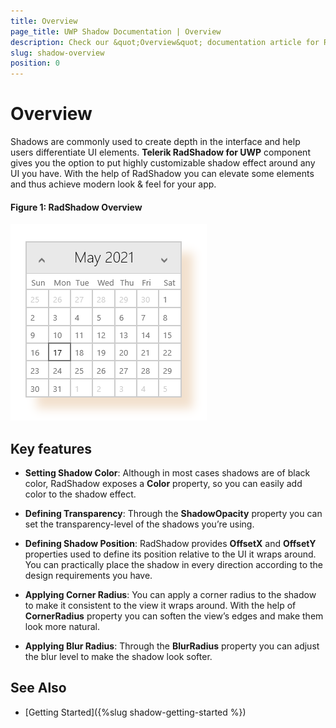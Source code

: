 ```yaml
---
title: Overview
page_title: UWP Shadow Documentation | Overview
description: Check our &quot;Overview&quot; documentation article for RadShadow for UWP control.
slug: shadow-overview
position: 0
---
```


# Overview

Shadows are commonly used to create depth in the interface and help users differentiate UI elements. **Telerik RadShadow for UWP** component gives you the option to put highly customizable shadow effect around any UI you have. With the help of RadShadow you can elevate some elements and thus achieve modern look & feel for your app. 

#### Figure 1: RadShadow Overview
![Shadow Overview](images/shadow-overview.png "RadShadow Overview")

## Key features

* **Setting Shadow Color**: Although in most cases shadows are of black color, RadShadow exposes a **Color** property, so you can easily add color to the shadow effect.

* **Defining Transparency**: Through the **ShadowOpacity** property you can set the transparency-level of the shadows you’re using. 

* **Defining Shadow Position**: RadShadow provides **OffsetX** and **OffsetY** properties used to define its position relative to the UI it wraps around. You can practically place the shadow in every direction according to the design requirements you have.

* **Applying Corner Radius**: You can apply a corner radius to the shadow to make it consistent to the view it wraps around. With the help of **CornerRadius** property you can soften the view’s edges and make them look more natural. 

* **Applying Blur Radius**: Through the **BlurRadius** property you can adjust the blur level to make the shadow look softer.

## See Also

- [Getting Started]({%slug shadow-getting-started %})
